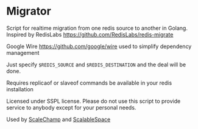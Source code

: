 # Migrator


Script for realtime migration from one redis source to another in Golang. Inspired by RedisLabs https://github.com/RedisLabs/redis-migrate

Google Wire https://github.com/google/wire used to simplify dependency management

Just specify ```$REDIS_SOURCE``` and ```$REDIS_DESTINATION``` and the deal will be done.

Requires replicaof or slaveof commands be available in your redis installation

Licensed under SSPL license. Please do not use this script to provide service to anybody except for your personal needs.

Used by [ScaleChamp](https://scalechamp.com) and [ScalableSpace](https://www.scalablespace.net)
